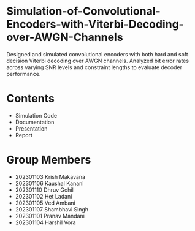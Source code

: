 # Simulation-of-Convolutional-Encoders-with-Viterbi-Decoding-over-AWGN-Channels
Designed and simulated convolutional encoders with both hard and soft decision Viterbi decoding over AWGN channels. Analyzed bit error rates across varying SNR levels and constraint lengths to evaluate decoder performance.

# Contents 
- Simulation Code
- Documentation
- Presentation
- Report

# Group Members
-  202301103 Krish Makavana
-  202301106 Kaushal Kanani
-  202301110 Dhruv Gohil
-  202301102 Het Ladani
-  202301105 Ved Ambani
-  202301107 Shambhavi Singh
-  202301101 Pranav Mandani
-  202301104 Harshil Vora
